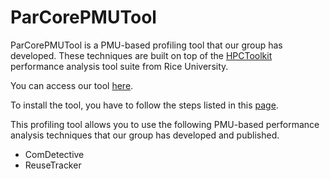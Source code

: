 # ParCorePMUTool

ParCorePMUTool is a PMU-based profiling tool that our group has developed. These techniques are built on top of the <a href="https://github.com/HPCToolkit/hpctoolkit">HPCToolkit</a> performance analysis tool suite from Rice University.

You can access our tool <a href="https://github.com/ParCoreLab/hpctoolkit">here</a>.

To install the tool, you have to follow the steps listed in this <a href="https://parcorelab.github.io/ParCorePMUTool/docs/Installation.html">page</a>.

This profiling tool allows you to use the following PMU-based performance analysis techniques that our group has developed and published.
- ComDetective
- ReuseTracker


